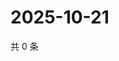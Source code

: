# 2025-10-21

共 0 条

<!-- BEGIN ZHIHUVIDEO -->
<!-- 最后更新时间 Tue Oct 21 2025 08:54:15 GMT+0800 (China Standard Time) -->

<!-- END ZHIHUVIDEO -->
